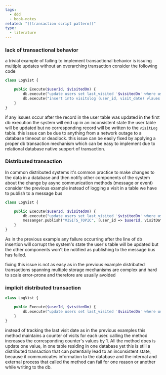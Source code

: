 ```yaml
---
tags:
  - ddd
  - book-notes
related: "[[transaction script pattern]]"
type:
  - literature
---
```


### lack of transactional behavior
a trivial example of failing to implement transactional behavior is issuing multiple updates without an overarching transaction consider the following code

```PHP
class LogVist {

	public Execute($userId, $visitedOn) {
		db.execute("update users set last_visited '$visitedOn' where user_id='$userId'")
		db.execute("insert into visitslog (user_id, visit_date) vlaues ('$userId', '$visitedOn')")
	}
}
```

if any issues occur after the record in the user table was updated in the first db execution the system will end up in an inconsistent state the user table will be updated but no corresponding record will be written to the `visitLog` table. this issue can be due to anything from a network outage to a database timeout or deadlock. this issue can be easily fixed by applying a proper db transaction mechanism which can be easy to implement due to relational database native support of transaction.

### Distributed transaction
In common distributed systems it's common practice to make changes to the data in a database and then notify other components of the system about the change by async communication methods (message or event) consider the previous example instead of logging a visit in a table we have to publish to a message bus
```PHP
class LogVist {

	public Execute($userId, $visitedOn) {
		db.execute("update users set last_visited '$visitedOn' where user_id='$userId'")
		messanger.publish("VISITS_TOPIC", [user_id => $userId, visitDate => $visitedOn])
	}
}
```

As in the previous example any failure occurring after the line of db insertion will corrupt the system's state the user's table will be updated but the other components won't be notified as publishing to the message bus has failed.

fixing this issue is not as easy as in the previous example distributed transactions spanning multiple storage mechanisms are complex and hard to scale error-prone and therefore are usually avoided
### implicit distributed transaction

```PHP
class LogVist {

	public Execute($userId, $visitedOn) {
		db.execute("update users set last_visited '$visitedOn' where user_id='$userId'")
	}
}
```
instead of tracking the last visit date as in the previous examples this method maintains a counter of visits for each user. calling the method increases the corresponding counter's values by 1. All the method does is update one value, in one table residing in one database yet this is still a distributed transaction that can potentially lead to an inconsistent state, because it communicates information to the database and the internal and external process that called the method can fail for one reason or another while writing to the db.
